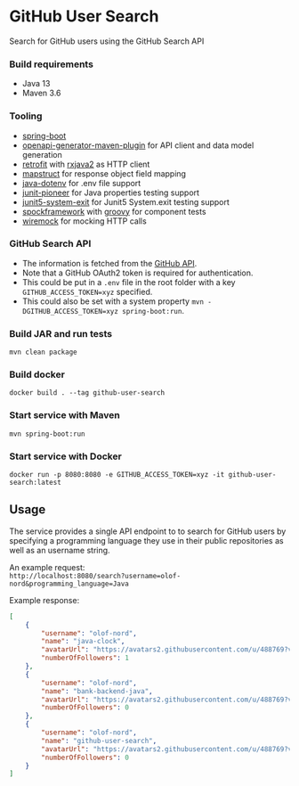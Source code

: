 # GitHub User Search

Search for GitHub users using the GitHub Search API

### Build requirements
- Java 13
- Maven 3.6

### Tooling
- [spring-boot](https://github.com/spring-projects/spring-boot)
- [openapi-generator-maven-plugin](https://github.com/OpenAPITools/openapi-generator/tree/master/modules/openapi-generator-maven-plugin) for API client and data model generation
- [retrofit](https://github.com/square/retrofit) with [rxjava2](https://github.com/square/retrofit/tree/master/retrofit-adapters/rxjava2) as HTTP client 
- [mapstruct](https://github.com/mapstruct/mapstruct) for response object field mapping
- [java-dotenv](https://github.com/cdimascio/java-dotenv) for .env file support
- [junit-pioneer](https://github.com/junit-pioneer/junit-pioneer) for Java properties testing support
- [junit5-system-exit](https://github.com/tginsberg/junit5-system-exit) for Junit5 System.exit testing support
- [spockframework](https://github.com/spockframework/spock) with [groovy](https://github.com/apache/groovy) for component tests
- [wiremock](https://github.com/tomakehurst/wiremock) for mocking HTTP calls

### GitHub Search API
- The information is fetched from the [GitHub API](https://developer.github.com).
- Note that a GitHub OAuth2 token is required for authentication. 
- This could be put in a `.env` file in the root folder with a key `GITHUB_ACCESS_TOKEN=xyz` specified.
- This could also be set with a system property `mvn -DGITHUB_ACCESS_TOKEN=xyz spring-boot:run`.

### Build JAR and run tests
`mvn clean package`  

### Build docker  
`docker build . --tag github-user-search`

### Start service with Maven
`mvn spring-boot:run`

### Start service with Docker
`docker run -p 8080:8080 -e GITHUB_ACCESS_TOKEN=xyz -it github-user-search:latest`

## Usage
The service provides a single API endpoint to to search for GitHub users by specifying a programming language 
they use in their public repositories as well as an username string.

An example request:  
`http://localhost:8080/search?username=olof-nord&programming_language=Java`

Example response:
```json
[
    {
        "username": "olof-nord",
        "name": "java-clock",
        "avatarUrl": "https://avatars2.githubusercontent.com/u/488769?v=4",
        "numberOfFollowers": 1
    },
    {
        "username": "olof-nord",
        "name": "bank-backend-java",
        "avatarUrl": "https://avatars2.githubusercontent.com/u/488769?v=4",
        "numberOfFollowers": 0
    },
    {
        "username": "olof-nord",
        "name": "github-user-search",
        "avatarUrl": "https://avatars2.githubusercontent.com/u/488769?v=4",
        "numberOfFollowers": 0
    }
]
```
